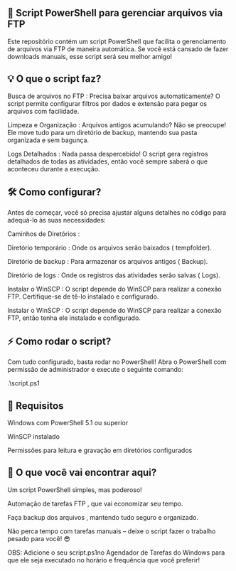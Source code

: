 ## 🚀 Script PowerShell para gerenciar arquivos via FTP


Este repositório contém um script PowerShell que facilita o gerenciamento de arquivos via FTP de maneira automática. Se você está cansado de fazer downloads manuais, esse script será seu melhor amigo!

## 💡 O que o script faz?
Busca de arquivos no FTP :
Precisa baixar arquivos automaticamente? O script permite configurar filtros por dados e extensão para pegar os arquivos com facilidade.

Limpeza e Organização :
Arquivos antigos acumulando? Não se preocupe! Ele move tudo para um diretório de backup, mantendo sua pasta organizada e sem bagunça.

Logs Detalhados :
Nada passa despercebido! O script gera registros detalhados de todas as atividades, então você sempre saberá o que aconteceu durante a execução.

## 🛠️ Como configurar?
Antes de começar, você só precisa ajustar alguns detalhes no código para adequá-lo às suas necessidades:

Caminhos de Diretórios :

Diretório temporário : Onde os arquivos serão baixados ( tempfolder).

Diretório de backup : Para armazenar os arquivos antigos ( Backup).

Diretório de logs : Onde os registros das atividades serão salvas ( Logs).

Instalar o WinSCP :
O script depende do WinSCP para realizar a conexão FTP. Certifique-se de tê-lo instalado e configurado.

Instalar o WinSCP :
O script depende do WinSCP para realizar a conexão FTP, então tenha ele instalado e configurado. 

## ⚡ Como rodar o script?
Com tudo configurado, basta rodar no PowerShell! Abra o PowerShell com permissão de administrador e execute o seguinte comando:

.\script.ps1  

## 🌟 Requisitos

Windows com PowerShell 5.1 ou superior

WinSCP instalado

Permissões para leitura e gravação em diretórios configurados

## 💬 O que você vai encontrar aqui?

Um script PowerShell simples, mas poderoso!

Automação de tarefas FTP , que vai economizar seu tempo.

Faça backup dos arquivos , mantendo tudo seguro e organizado.

Não perca tempo com tarefas manuais – deixe o script fazer o trabalho pesado para você! 😎

OBS: Adicione o seu script.ps1no Agendador de Tarefas do Windows para que ele seja executado no horário e frequência que você preferir!
